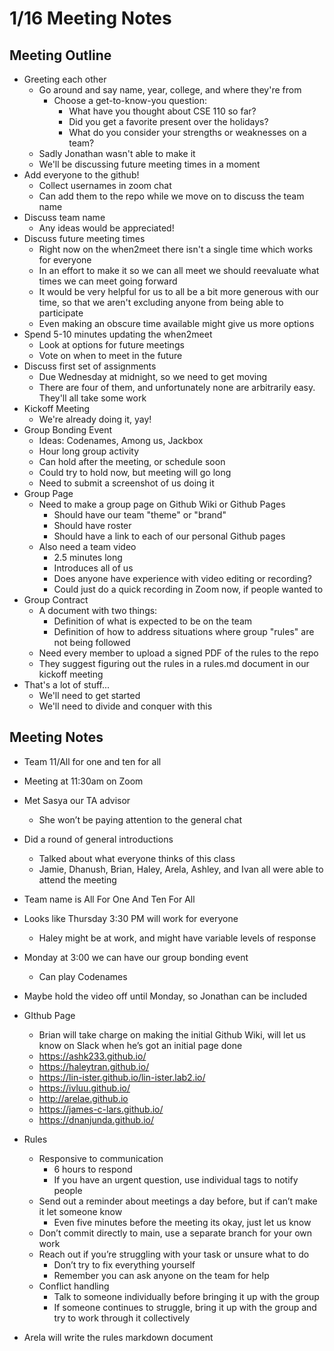 # 1/16 Meeting Notes

## Meeting Outline

- Greeting each other
  - Go around and say name, year, college, and where they're from
    - Choose a get-to-know-you question:
      - What have you thought about CSE 110 so far?
      - Did you get a favorite present over the holidays?
      - What do you consider your strengths or weaknesses on a team?
  - Sadly Jonathan wasn't able to make it
  - We'll be discussing future meeting times in a moment
- Add everyone to the github!
  - Collect usernames in zoom chat
  - Can add them to the repo while we move on to discuss the team name
- Discuss team name
  - Any ideas would be appreciated!
- Discuss future meeting times
  - Right now on the when2meet there isn't a single time which works for everyone
  - In an effort to make it so we can all meet we should reevaluate what times we can meet going forward
  - It would be very helpful for us to all be a bit more generous with our time, so that we aren't excluding anyone from being able to participate
  - Even making an obscure time available might give us more options
- Spend 5-10 minutes updating the when2meet
  - Look at options for future meetings
  - Vote on when to meet in the future
- Discuss first set of assignments
  - Due Wednesday at midnight, so we need to get moving
  - There are four of them, and unfortunately none are arbitrarily easy. They'll all take some work
- Kickoff Meeting
  - We're already doing it, yay!
- Group Bonding Event
  - Ideas: Codenames, Among us, Jackbox
  - Hour long group activity
  - Can hold after the meeting, or schedule soon
  - Could try to hold now, but meeting will go long
  - Need to submit a screenshot of us doing it
- Group Page
  - Need to make a group page on Github Wiki or Github Pages
    - Should have our team "theme" or "brand"
    - Should have roster
    - Should have a link to each of our personal Github pages
  - Also need a team video
    - 2.5 minutes long
    - Introduces all of us
    - Does anyone have experience with video editing or recording?
    - Could just do a quick recording in Zoom now, if people wanted to
- Group Contract
  - A document with two things:
    - Definition of what is expected to be on the team
    - Definition of how to address situations where group "rules" are not being followed
  - Need every member to upload a signed PDF of the rules to the repo
  - They suggest figuring out the rules in a rules.md document in our kickoff meeting
- That's a lot of stuff...
  - We'll need to get started
  - We'll need to divide and conquer with this
  

## Meeting Notes
- Team 11/All for one and ten for all
- Meeting at 11:30am on Zoom
- Met Sasya our TA advisor
  - She won’t be paying attention to the general chat
- Did a round of general introductions
  - Talked about what everyone thinks of this class
  - Jamie, Dhanush, Brian, Haley, Arela, Ashley, and Ivan all were able to attend the meeting
- Team name is All For One And Ten For All
- Looks like Thursday 3:30 PM will work for everyone
  - Haley might be at work, and might have variable levels of response
- Monday at 3:00 we can have our group bonding event
  - Can play Codenames
- Maybe hold the video off until Monday, so Jonathan can be included
- GIthub Page
  - Brian will take charge on making the initial Github Wiki, will let us know on Slack when he’s got an initial page done
  - https://ashk233.github.io/
  - https://haleytran.github.io/
  - https://lin-ister.github.io/lin-ister.lab2.io/
  - https://ivluu.github.io/
  - http://arelae.github.io
  - https://james-c-lars.github.io/
  - https://dnanjunda.github.io/

- Rules
  - Responsive to communication
    - 6 hours to respond
    - If you have an urgent question, use individual tags to notify people
  - Send out a reminder about meetings a day before, but if can’t make it let someone know
    - Even five minutes before the meeting its okay, just let us know
  - Don’t commit directly to main, use a separate branch for your own work
  - Reach out if you’re struggling with your task or unsure what to do
    - Don’t try to fix everything yourself
    - Remember you can ask anyone on the team for help
  - Conflict handling
    - Talk to someone individually before bringing it up with the group
    - If someone continues to struggle, bring it up with the group and try to work through it collectively
    
- Arela will write the rules markdown document
